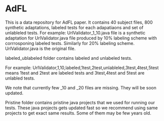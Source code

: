 # AdFL
This is a data repository for AdFL paper. 
It contains 40 subject files, 800 synthetic adaptations, labeled tests for each adapatiaons and set of unlableled tests. 
For example:
UrlValidator_1_10.java file is a synthetic adaptation for UrlValidator.java file produced by 10% labeling scheme with corrrosponing
labeled tests. Similarly for 20% labeling scheme. 
UrlValidator.java is the original file. 

labeled_ublabeled folder contains labeled and unlabeled tests.

For example:
UrlValidator,1,10,labeled,1test,2test,unlableled,3test,4test,5test means 1test and 2test are labeled tests and 3test,4test and 5test are unlabled tests.

We note that currently few _10 and _20 files are missing. They will be soon updated. 

Pristine folder contains pristine java projects that we used for running our tests. These java projects gets updated fast so we recommend using same projects to get exact same results. Some of them may be few years old.





